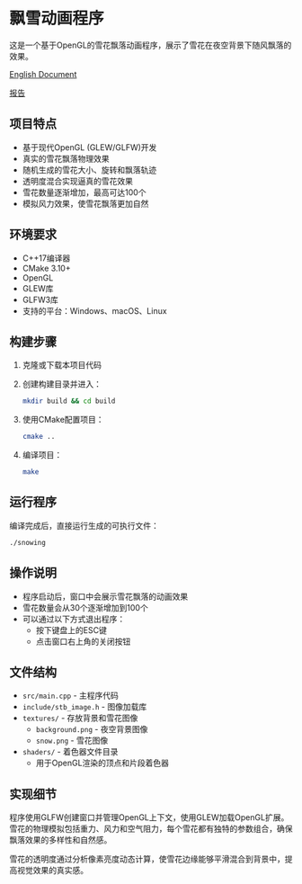 # 飘雪动画程序

这是一个基于OpenGL的雪花飘落动画程序，展示了雪花在夜空背景下随风飘落的效果。

[English Document](README.md)

[报告](report_zh.md)

## 项目特点

- 基于现代OpenGL (GLEW/GLFW)开发
- 真实的雪花飘落物理效果
- 随机生成的雪花大小、旋转和飘落轨迹
- 透明度混合实现逼真的雪花效果
- 雪花数量逐渐增加，最高可达100个
- 模拟风力效果，使雪花飘落更加自然

## 环境要求

- C++17编译器
- CMake 3.10+
- OpenGL
- GLEW库
- GLFW3库
- 支持的平台：Windows、macOS、Linux

## 构建步骤

1. 克隆或下载本项目代码

2. 创建构建目录并进入：
   ```bash
   mkdir build && cd build
   ```

3. 使用CMake配置项目：
   ```bash
   cmake ..
   ```

4. 编译项目：
   ```bash
   make
   ```

## 运行程序

编译完成后，直接运行生成的可执行文件：

```bash
./snowing
```

## 操作说明

- 程序启动后，窗口中会展示雪花飘落的动画效果
- 雪花数量会从30个逐渐增加到100个
- 可以通过以下方式退出程序：
  - 按下键盘上的ESC键
  - 点击窗口右上角的关闭按钮

## 文件结构

- `src/main.cpp` - 主程序代码
- `include/stb_image.h` - 图像加载库
- `textures/` - 存放背景和雪花图像
  - `background.png` - 夜空背景图像
  - `snow.png` - 雪花图像
- `shaders/` - 着色器文件目录
  - 用于OpenGL渲染的顶点和片段着色器

## 实现细节

程序使用GLFW创建窗口并管理OpenGL上下文，使用GLEW加载OpenGL扩展。雪花的物理模拟包括重力、风力和空气阻力，每个雪花都有独特的参数组合，确保飘落效果的多样性和自然感。

雪花的透明度通过分析像素亮度动态计算，使雪花边缘能够平滑混合到背景中，提高视觉效果的真实感。 